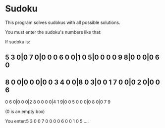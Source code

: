 # Sudoku
This program solves sudokus with all possible solutions.

You must enter the sudoku's numbers like that:

If sudoku is:

 5 3 0|0 7 0|0 0 0
 6 0 0|1 0 5|0 0 0
 0 9 8|0 0 0|0 6 0
 ------------------
 8 0 0|0 0 0|0 0 3
 4 0 0|8 0 3|0 0 1
 7 0 0|0 2 0|0 0 6
 ------------------
 0 6 0|0 0 0|2 8 0
 0 0 0|4 1 9|0 0 5
 0 0 0|0 8 0|0 7 9

(0 is an empty box)

You enter:5 3 0 0 7 0 0 0 0 6 0 0 1 0 5 ....
